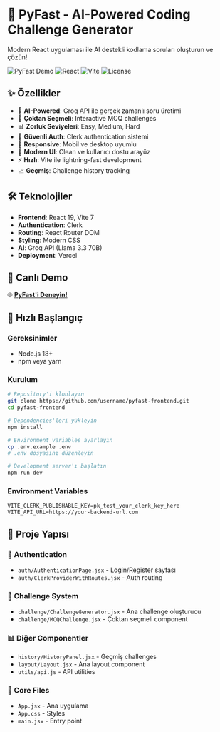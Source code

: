 # 🚀 PyFast - AI-Powered Coding Challenge Generator

Modern React uygulaması ile AI destekli kodlama soruları oluşturun ve çözün!

![PyFast Demo](https://img.shields.io/badge/Status-Live-green) ![React](https://img.shields.io/badge/React-19.1.0-blue) ![Vite](https://img.shields.io/badge/Vite-7.0.4-purple) ![License](https://img.shields.io/badge/License-MIT-yellow)

## ✨ Özellikler

- 🤖 **AI-Powered**: Groq API ile gerçek zamanlı soru üretimi
- 🎯 **Çoktan Seçmeli**: Interactive MCQ challenges
- 📊 **Zorluk Seviyeleri**: Easy, Medium, Hard
- 🔐 **Güvenli Auth**: Clerk authentication sistemi
- 📱 **Responsive**: Mobil ve desktop uyumlu
- 🎨 **Modern UI**: Clean ve kullanıcı dostu arayüz
- ⚡ **Hızlı**: Vite ile lightning-fast development
- 📈 **Geçmiş**: Challenge history tracking

## 🛠️ Teknolojiler

- **Frontend**: React 19, Vite 7
- **Authentication**: Clerk
- **Routing**: React Router DOM
- **Styling**: Modern CSS
- **AI**: Groq API (Llama 3.3 70B)
- **Deployment**: Vercel

## 🚀 Canlı Demo

🌐 **[PyFast'i Deneyin!](https://pyfast.vercel.app)**

## 🏁 Hızlı Başlangıç

### Gereksinimler
- Node.js 18+
- npm veya yarn

### Kurulum

```bash
# Repository'i klonlayın
git clone https://github.com/username/pyfast-frontend.git
cd pyfast-frontend

# Dependencies'leri yükleyin
npm install

# Environment variables ayarlayın
cp .env.example .env
# .env dosyasını düzenleyin

# Development server'ı başlatın
npm run dev
```

### Environment Variables

```env
VITE_CLERK_PUBLISHABLE_KEY=pk_test_your_clerk_key_here
VITE_API_URL=https://your-backend-url.com
```
## 📁 Proje Yapısı
### 🔐 Authentication
- `auth/AuthenticationPage.jsx` - Login/Register sayfası
- `auth/ClerkProviderWithRoutes.jsx` - Auth routing

### 🧩 Challenge System
- `challenge/ChallengeGenerator.jsx` - Ana challenge oluşturucu
- `challenge/MCQChallenge.jsx` - Çoktan seçmeli component

### 📊 Diğer Componentler
- `history/HistoryPanel.jsx` - Geçmiş challenges
- `layout/Layout.jsx` - Ana layout component
- `utils/api.js` - API utilities

### 🎯 Core Files
- `App.jsx` - Ana uygulama
- `App.css` - Styles  
- `main.jsx` - Entry point
